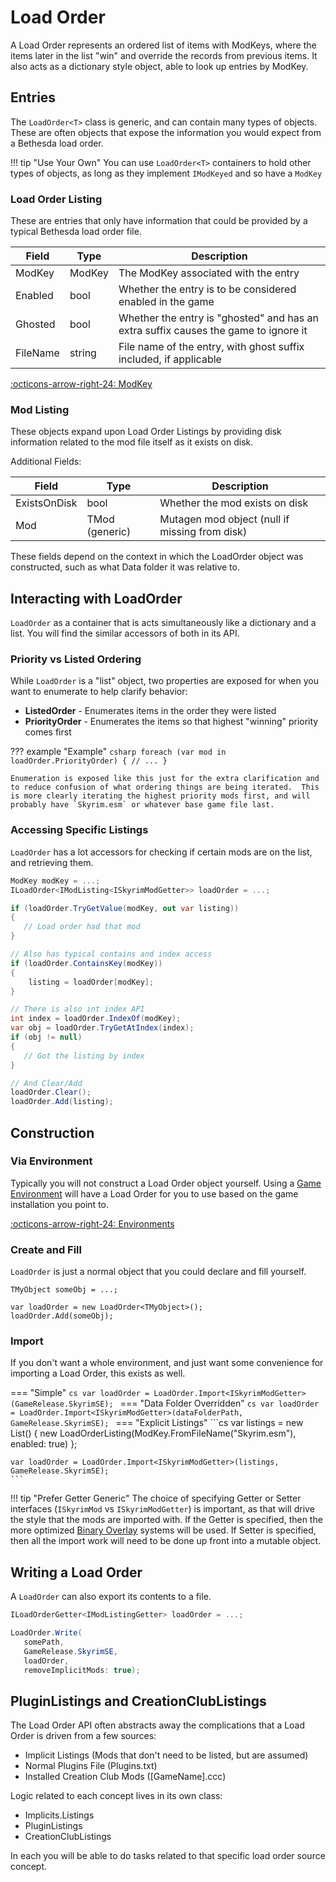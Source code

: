 # Load Order
A Load Order represents an ordered list of items with ModKeys, where the items later in the list "win" and override the records from previous items.  It also acts as a dictionary style object, able to look up entries by ModKey.

## Entries
The `LoadOrder<T>` class is generic, and can contain many types of objects.  These are often objects that expose the information you would expect from a Bethesda load order.

!!! tip "Use Your Own"
    You can use `LoadOrder<T>` containers to hold other types of objects, as long as they implement `IModKeyed` and so have a `ModKey`

### Load Order Listing
These are entries that only have information that could be provided by a typical Bethesda load order file.

| Field | Type | Description |
| ----- | ----- | ----- |
| ModKey | ModKey | The ModKey associated with the entry |
| Enabled | bool | Whether the entry is to be considered enabled in the game |
| Ghosted | bool | Whether the entry is "ghosted" and has an extra suffix causes the game to ignore it |
| FileName | string | File name of the entry, with ghost suffix included, if applicable |

[:octicons-arrow-right-24: ModKey](../plugins/ModKey,%20FormKey,%20FormLink.md#modkey)

### Mod Listing
These objects expand upon Load Order Listings by providing disk information related to the mod file itself as it exists on disk.

Additional Fields:

| Field | Type | Description |
| ----- | ----- | ----- |
| ExistsOnDisk | bool | Whether the mod exists on disk |
| Mod | TMod (generic) | Mutagen mod object (null if missing from disk) |

These fields depend on the context in which the LoadOrder object was constructed, such as what Data folder it was relative to.

## Interacting with LoadOrder
`LoadOrder` as a container that is acts simultaneously like a dictionary and a list.  You will find the similar accessors of both in its API.

### Priority vs Listed Ordering
While `LoadOrder` is a "list" object, two properties are exposed for when you want to enumerate to help clarify behavior:

- **ListedOrder** - Enumerates items in the order they were listed
- **PriorityOrder** - Enumerates the items so that highest "winning" priority comes first

??? example "Example"
    ```csharp
    foreach (var mod in loadOrder.PriorityOrder)
    {
       // ...
    }
    ```

    Enumeration is exposed like this just for the extra clarification and to reduce confusion of what ordering things are being iterated.  This is more clearly iterating the highest priority mods first, and will probably have `Skyrim.esm` or whatever base game file last.

### Accessing Specific Listings
`LoadOrder` has a lot accessors for checking if certain mods are on the list, and retrieving them.
```cs
ModKey modKey = ...;
ILoadOrder<IModListing<ISkyrimModGetter>> loadOrder = ...;

if (loadOrder.TryGetValue(modKey, out var listing))
{
   // Load order had that mod
}

// Also has typical contains and index access
if (loadOrder.ContainsKey(modKey))
{
    listing = loadOrder[modKey];
}

// There is also int index API
int index = loadOrder.IndexOf(modKey);
var obj = loadOrder.TryGetAtIndex(index);
if (obj != null)
{
   // Got the listing by index
}

// And Clear/Add
loadOrder.Clear();
loadOrder.Add(listing);
```

## Construction
### Via Environment
Typically you will not construct a Load Order object yourself.  Using a [Game Environment](../environment/index.md) will have a Load Order for you to use based on the game installation you point to.

[:octicons-arrow-right-24: Environments](../environment/index.md)

### Create and Fill
`LoadOrder` is just a normal object that you could declare and fill yourself.

``` { .cs hl_lines=3 }
TMyObject someObj = ...;

var loadOrder = new LoadOrder<TMyObject>();
loadOrder.Add(someObj);

```

### Import
If you don't want a whole environment, and just want some convenience for importing a Load Order, this exists as well.

=== "Simple"
    ```cs
    var loadOrder = LoadOrder.Import<ISkyrimModGetter>(GameRelease.SkyrimSE);
    ```
=== "Data Folder Overridden"
    ```cs
    var loadOrder = LoadOrder.Import<ISkyrimModGetter>(dataFolderPath, GameRelease.SkyrimSE);
    ```
=== "Explicit Listings"
    ```cs
    var listings = new List<LoadOrderListing>()
    {
       new LoadOrderListing(ModKey.FromFileName("Skyrim.esm"), enabled: true)
    };

    var loadOrder = LoadOrder.Import<ISkyrimModGetter>(listings, GameRelease.SkyrimSE);
    ```
!!! tip "Prefer Getter Generic"
    The choice of specifying Getter or Setter interfaces (`ISkyrimMod` vs `ISkyrimModGetter`) is important, as that will drive the style that the mods are imported with.  If the Getter is specified, then the more optimized [Binary Overlay](../plugins/Importing.md#read-only-mod-importing) systems will be used.  If Setter is specified, then all the import work will need to be done up front into a mutable object.

## Writing a Load Order
A `LoadOrder` can also export its contents to a file.
```cs
ILoadOrderGetter<IModListingGetter> loadOrder = ...;

LoadOrder.Write(
   somePath, 
   GameRelease.SkyrimSE,
   loadOrder,
   removeImplicitMods: true);
```

## PluginListings and CreationClubListings
The Load Order API often abstracts away the complications that a Load Order is driven from a few sources:

- Implicit Listings (Mods that don't need to be listed, but are assumed)
- Normal Plugins File (Plugins.txt)
- Installed Creation Club Mods ([GameName].ccc)

Logic related to each concept lives in its own class:

- Implicits.Listings
- PluginListings
- CreationClubListings

In each you will be able to do tasks related to that specific load order source concept.
